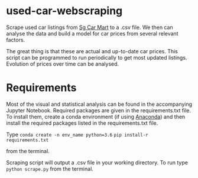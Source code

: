 # used-car-webscraping

Scrape used car listings from [Sg Car Mart](http://www.sgcarmart.com/used_cars/listing.php) to a .csv file. We then can analyse the data and build a model for car prices from several relevant factors. 

The great thing is that these are actual and up-to-date car prices. This script can be programmed to run periodically to get most updated listings. Evolution of prices over time can be analysed. 

# Requirements
Most of the visual and statistical analysis can be found in the accompanying Jupyter Notebook. Required packages are given in the requirements.txt file. To install them, create a conda environment (if using [Anaconda](https://www.anaconda.com)) and then install the required packages listed in the requirements.txt file. 

Type
`conda create -n env_name python=3.6`
`pip install-r requirements.txt`

from the terminal. 

Scraping script will output a .csv file in your working directory. To run type 
`python scrape.py`
from the terminal. 
